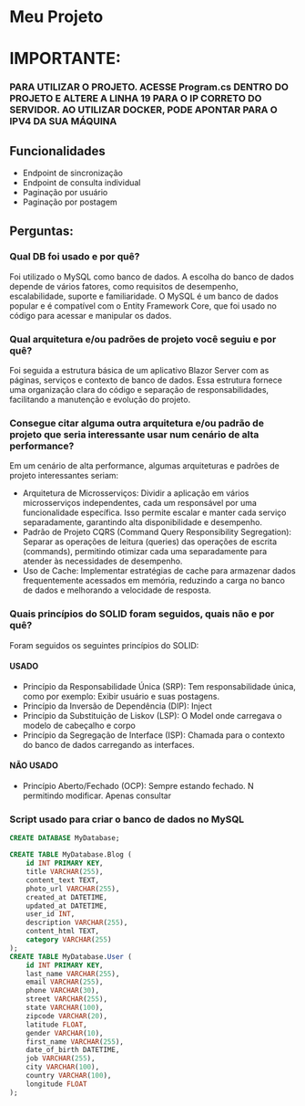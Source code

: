 # Meu Projeto

# IMPORTANTE:
### PARA UTILIZAR O PROJETO. ACESSE Program.cs DENTRO DO PROJETO E ALTERE A LINHA 19 PARA O IP CORRETO DO SERVIDOR. AO UTILIZAR DOCKER, PODE APONTAR PARA O IPV4 DA SUA MÁQUINA

## Funcionalidades
- Endpoint de sincronização
- Endpoint de consulta individual
- Paginação por usuário
- Paginação por postagem

## Perguntas:

### Qual DB foi usado e por quê?
Foi utilizado o MySQL como banco de dados. A escolha do banco de dados depende de vários fatores, como requisitos de desempenho, escalabilidade, suporte e familiaridade. O MySQL é um banco de dados popular e é compatível com o Entity Framework Core, que foi usado no código para acessar e manipular os dados.

### Qual arquitetura e/ou padrões de projeto você seguiu e por quê?
Foi seguida a estrutura básica de um aplicativo Blazor Server com as páginas, serviços e contexto de banco de dados. Essa estrutura fornece uma organização clara do código e separação de responsabilidades, facilitando a manutenção e evolução do projeto.

### Consegue citar alguma outra arquitetura e/ou padrão de projeto que seria interessante usar num cenário de alta performance?
Em um cenário de alta performance, algumas arquiteturas e padrões de projeto interessantes seriam:
- Arquitetura de Microsserviços: Dividir a aplicação em vários microsserviços independentes, cada um responsável por uma funcionalidade específica. Isso permite escalar e manter cada serviço separadamente, garantindo alta disponibilidade e desempenho.
- Padrão de Projeto CQRS (Command Query Responsibility Segregation): Separar as operações de leitura (queries) das operações de escrita (commands), permitindo otimizar cada uma separadamente para atender às necessidades de desempenho.
- Uso de Cache: Implementar estratégias de cache para armazenar dados frequentemente acessados em memória, reduzindo a carga no banco de dados e melhorando a velocidade de resposta.

### Quais princípios do SOLID foram seguidos, quais não e por quê?
Foram seguidos os seguintes princípios do SOLID:
#### USADO
- Princípio da Responsabilidade Única (SRP): Tem responsabilidade única, como por exemplo: Exibir usuário e suas postagens. 
- Princípio da Inversão de Dependência (DIP): Inject 
- Princípio da Substituição de Liskov (LSP): O Model onde carregava o modelo de cabeçalho e corpo 
- Princípio da Segregação de Interface (ISP): Chamada para o contexto do banco de dados carregando as interfaces. 
#### NÃO USADO
- Princípio Aberto/Fechado (OCP): Sempre estando fechado. N permitindo modificar. Apenas consultar 

### Script usado para criar o banco de dados no MySQL
```sql
CREATE DATABASE MyDatabase;

CREATE TABLE MyDatabase.Blog (
    id INT PRIMARY KEY,
    title VARCHAR(255),
    content_text TEXT,
    photo_url VARCHAR(255),
    created_at DATETIME,
    updated_at DATETIME,
    user_id INT,
    description VARCHAR(255),
    content_html TEXT,
    category VARCHAR(255)
);
CREATE TABLE MyDatabase.User (
    id INT PRIMARY KEY,
    last_name VARCHAR(255),
    email VARCHAR(255),
    phone VARCHAR(30),
    street VARCHAR(255),
    state VARCHAR(100),
    zipcode VARCHAR(20),
    latitude FLOAT,
    gender VARCHAR(10),
    first_name VARCHAR(255),
    date_of_birth DATETIME,
    job VARCHAR(255),
    city VARCHAR(100),
    country VARCHAR(100),
    longitude FLOAT
);
```
